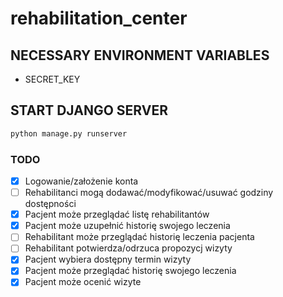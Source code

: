# rehabilitation_center

## NECESSARY ENVIRONMENT VARIABLES
 - SECRET_KEY

## START DJANGO SERVER
```bash
python manage.py runserver
```

### TODO

- [x] Logowanie/założenie konta
- [ ] Rehabilitanci mogą dodawać/modyfikować/usuwać godziny dostępności
- [x] Pacjent może przeglądać listę rehabilitantów
- [x] Pacjent może uzupełnić historię swojego leczenia
- [ ] Rehabilitant może przeglądać historię leczenia pacjenta 
- [ ] Rehabilitant potwierdza/odrzuca propozycj wizyty
- [x] Pacjent wybiera dostępny termin wizyty 
- [x] Pacjent może przeglądać historię swojego leczenia
- [x] Pacjent może ocenić wizyte
